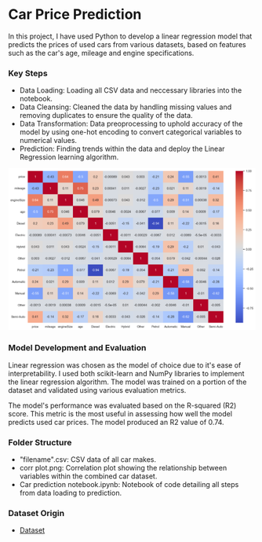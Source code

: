 # Car Price Prediction

In this project, I have used Python to develop a linear regression model that predicts the prices of used cars from various datasets, based on features such as the car's age, mileage and engine specifications.

### Key Steps
* Data Loading: Loading all CSV data and neccessary libraries into the notebook.
* Data Cleansing: Cleaned the data by handling missing values and removing duplicates to ensure the quality of the data.
* Data Transformation: Data preoprocessing to uphold accuracy of the model by using one-hot encoding to convert categorical variables to numerical values.
* Prediction: Finding trends within the data and deploy the Linear Regression learning algorithm.

![alt text](https://github.com/tola923/Car_Price_Prediction/blob/master/corr%20plot.png)

### Model Development and Evaluation

Linear regression was chosen as the model of choice due to it's ease of interpretability. I used both scikit-learn and NumPy libraries to implement the linear regression algorithm. The model was trained on a portion of the dataset and validated using various evaluation metrics.

The model's performance was evaluated based on the R-squared (R2) score. This metric is the most useful in assessing how well the model predicts used car prices. The model produced an R2 value of 0.74.

### Folder Structure
* "filename".csv: CSV data of all car makes.
* corr plot.png: Correlation plot showing the relationship between variables within the combined car dataset.
* Car prediction notebook.ipynb: Notebook of code detailing all steps from data loading to prediction.

### Dataset Origin
* [Dataset](https://www.kaggle.com/datasets/adityadesai13/used-car-dataset-ford-and-mercedes)

